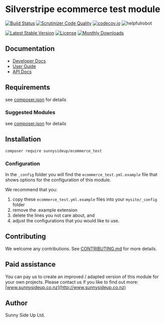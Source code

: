 # Silverstripe ecommerce test module
[![Build Status](https://travis-ci.org/sunnysideup/silverstripe-ecommerce_test.svg?branch=master)](https://travis-ci.org/sunnysideup/silverstripe-ecommerce_test)
[![Scrutinizer Code Quality](https://scrutinizer-ci.com/g/sunnysideup/silverstripe-ecommerce_test/badges/quality-score.png?b=master)](https://scrutinizer-ci.com/g/sunnysideup/silverstripe-ecommerce_test/?branch=master)
[![codecov.io](https://codecov.io/github/sunnysideup/silverstripe-ecommerce_test/coverage.svg?branch=master)](https://codecov.io/github/sunnysideup/silverstripe-ecommerce_test?branch=master)
![helpfulrobot](https://helpfulrobot.io/sunnysideup/ecommerce_test/badge)

[![Latest Stable Version](https://poser.pugx.org/sunnysideup/ecommerce_test/version)](https://packagist.org/packages/sunnysideup/ecommerce_test)
[![License](https://poser.pugx.org/sunnysideup/ecommerce_test/license)](https://packagist.org/packages/sunnysideup/ecommerce_test)
[![Monthly Downloads](https://poser.pugx.org/sunnysideup/ecommerce_test/d/monthly)](https://packagist.org/packages/sunnysideup/ecommerce_test)


## Documentation



 * [Developer Docs](docs/en/INDEX.md)
 * [User Guide](docs/en/userguide.md)
 * [API Docs](http://docs.ssmods.com/sunnysideup/ecommerce_test)

## Requirements



see [composer.json](composer.json) for details

### Suggested Modules



see [composer.json](composer.json) for details


## Installation


```
composer require sunnysideup/ecommerce_test
```

### Configuration



In the `_config` folder you will find the `ecommerce_test.yml.example`
file that shows options for the configuration of this module.

We recommend that you:

  1. copy these `ecommerce_test.yml.example` files into your
`mysite/_config` folder
  2. remove the .example extension
  3. delete the lines you not care about, and
  4. adjust the configurations that you would like to use.


## Contributing



We welcome any contributions. See [CONTRIBUTING.md](CONTRIBUTING.md) for more details.

## Paid assistance



You can pay us to create an improved / adapted version of this module for your own projects.  Please contact us if you like to find out more: [www.sunnysideup.co.nz](http://www.sunnysideup.co.nz)

## Author



Sunny Side Up Ltd.
